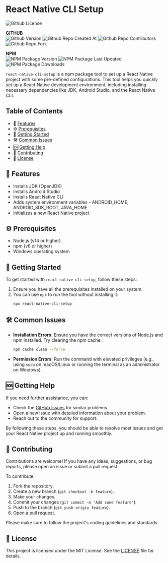 # React Native CLI Setup

![Github License](https://img.shields.io/github/license/developer-sumit/react-native-cli-setup)

**GITHUB** \
![Github Version](https://img.shields.io/github/package-json/v/developer-sumit/react-native-cli-setup)
![Github Repo Created At](https://img.shields.io/github/created-at/developer-sumit/react-native-cli-setup)
![Github Repo Contributors](https://img.shields.io/github/contributors/developer-sumit/react-native-cli-setup)
![Github Repo Fork](https://img.shields.io/github/forks/developer-sumit/react-native-cli-setup)

**NPM** \
![NPM Package Version](https://img.shields.io/npm/v/react-native-cli-setup)
![NPM Package Last Updated](https://img.shields.io/npm/last-update/react-native-cli-setup)
![NPM Package Downloads](https://img.shields.io/npm/dw/react-native-cli-setup)

`react-native-cli-setup` is a npm package tool to set up a React Native project with some pre-defined configurations. This tool helps you quickly set up a React Native development environment, including installing necessary dependencies like JDK, Android Studio, and the React Native CLI.

## Table of Contents

- 🚀 [Features](#🚀-features)
- ⚙️ [Prerequisites](#⚙️-prerequisites)
- 🏁 [Getting Started](#🏁-getting-started)
- 🛠️ [Common Issues](#🛠️-common-issues)
- 🆘 [Getting Help](#🆘-getting-help)
- 🤝 [Contributing](#🤝-contributing)
- 📜 [License](#📜-license)

## 🚀 Features

- Installs JDK (OpenJDK)
- Installs Android Studio
- Installs React Native CLI
- Adds system environment variables - ANDROID_HOME, ANDROID_SDK_ROOT, JAVA_HOME
- Initializes a new React Native project

## ⚙️ Prerequisites

- Node.js (v14 or higher)
- npm (v6 or higher)
- Windows operating system

## 🏁 Getting Started

To get started with `react-native-cli-setup`, follow these steps:

1. Ensure you have all the prerequisites installed on your system.
2. You can use `npx` to run the tool without installing it:
   ```sh
   npx react-native-cli-setup
   ```

## 🛠️ Common Issues

- **Installation Errors**: Ensure you have the correct versions of Node.js and npm installed. Try clearing the npm cache:
  ```sh
  npm cache clean --force
  ```
- **Permission Errors**: Run the command with elevated privileges (e.g., using `sudo` on macOS/Linux or running the terminal as an administrator on Windows).

## 🆘 Getting Help

If you need further assistance, you can:

- Check the [GitHub Issues](https://github.com/developer-sumit/react-native-cli-setup/issues) for similar problems.
- Open a new issue with detailed information about your problem.
- Reach out to the community for support.

By following these steps, you should be able to resolve most issues and get your React Native project up and running smoothly.

## 🤝 Contributing

Contributions are welcome! If you have any ideas, suggestions, or bug reports, please open an issue or submit a pull request.

To contribute:

1. Fork the repository.
2. Create a new branch (`git checkout -b feature`).
3. Make your changes.
4. Commit your changes (`git commit -m 'Add some feature'`).
5. Push to the branch (`git push origin feature`).
6. Open a pull request.

Please make sure to follow the project's coding guidelines and standards.

## 📜 License

This project is licensed under the MIT License. See the [LICENSE](LICENSE) file for details.
